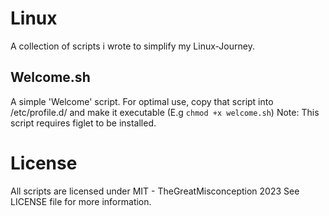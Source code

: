 
# Linux

A collection of scripts i wrote to simplify my Linux-Journey.



## Welcome.sh

A simple 'Welcome' script. For optimal use, copy that script into /etc/profile.d/ and make it executable (E.g `chmod +x welcome.sh`)
Note: This script requires figlet to be installed.

# License

All scripts are licensed under MIT - TheGreatMisconception 2023
See LICENSE file for more information.
